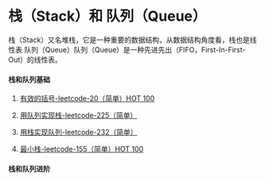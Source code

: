 # 栈（Stack）和 队列（Queue）

栈（Stack）又名堆栈，它是一种重要的数据结构，从数据结构角度看，栈也是线性表
队列（Queue）队列（Queue）是一种先进先出（FIFO，First-In-First-Out）的线性表。

#### 栈和队列基础

1. [有效的括号-leetcode-20（简单）HOT 100](https://leetcode-cn.com/problems/valid-parentheses/)

2. [用队列实现栈-leetcode-225（简单）](https://leetcode-cn.com/problems/implement-stack-using-queues/)

3. [用栈实现队列-leetcode-232（简单）](https://leetcode-cn.com/problems/implement-queue-using-stacks/)

4. [最小栈-leetcode-155（简单）HOT 100](https://leetcode-cn.com/problems/min-stack/)

#### 栈和队列进阶
